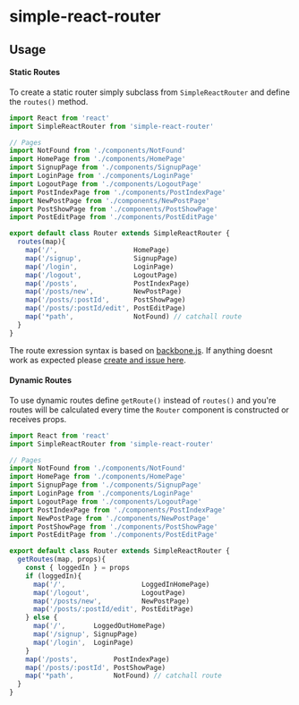 # simple-react-router

## Usage

#### Static Routes

To create a static router simply subclass from `SimpleReactRouter` and define the `routes()` method.

```js
import React from 'react'
import SimpleReactRouter from 'simple-react-router'

// Pages
import NotFound from './components/NotFound'
import HomePage from './components/HomePage'
import SignupPage from './components/SignupPage'
import LoginPage from './components/LoginPage'
import LogoutPage from './components/LogoutPage'
import PostIndexPage from './components/PostIndexPage'
import NewPostPage from './components/NewPostPage'
import PostShowPage from './components/PostShowPage'
import PostEditPage from './components/PostEditPage'

export default class Router extends SimpleReactRouter {
  routes(map){
    map('/',                   HomePage)
    map('/signup',             SignupPage)
    map('/login',              LoginPage)
    map('/logout',             LogoutPage)
    map('/posts',              PostIndexPage)
    map('/posts/new',          NewPostPage)
    map('/posts/:postId',      PostShowPage)
    map('/posts/:postId/edit', PostEditPage)
    map('*path',               NotFound) // catchall route
  }
}
```
The route exression syntax is based on [backbone.js](http://backbonejs.org/#Router-route). If anything doesnt work as expected please [create and issue here](https://github.com/deadlyicon/simple-react-router/issues).

#### Dynamic Routes

To use dynamic routes define `getRoute()` instead of `routes()` and you're routes will be calculated every time the `Router` component is constructed or receives props.


```js
import React from 'react'
import SimpleReactRouter from 'simple-react-router'

// Pages
import NotFound from './components/NotFound'
import HomePage from './components/HomePage'
import SignupPage from './components/SignupPage'
import LoginPage from './components/LoginPage'
import LogoutPage from './components/LogoutPage'
import PostIndexPage from './components/PostIndexPage'
import NewPostPage from './components/NewPostPage'
import PostShowPage from './components/PostShowPage'
import PostEditPage from './components/PostEditPage'

export default class Router extends SimpleReactRouter {
  getRoutes(map, props){
    const { loggedIn } = props
    if (loggedIn){
      map('/',                   LoggedInHomePage)
      map('/logout',             LogoutPage)
      map('/posts/new',          NewPostPage)
      map('/posts/:postId/edit', PostEditPage)
    } else {
      map('/',       LoggedOutHomePage)
      map('/signup', SignupPage)
      map('/login',  LoginPage)
    }
    map('/posts',         PostIndexPage)
    map('/posts/:postId', PostShowPage)
    map('*path',          NotFound) // catchall route
  }
}
```

